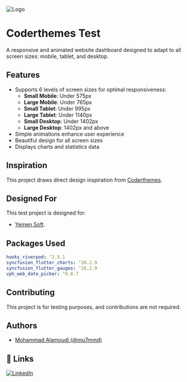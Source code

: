 ![Logo](https://coderthemes.com/jidox/layouts/assets/images/logo-dark.png)

# Coderthemes Test

A responsive and animated website dashboard designed to adapt to all screen sizes: mobile, tablet, and desktop.

## Features

- Supports 6 levels of screen sizes for optimal responsiveness:
  - **Small Mobile**: Under 575px
  - **Large Mobile**: Under 765px
  - **Small Tablet**: Under 995px
  - **Large Tablet**: Under 1140px
  - **Small Desktop**: Under 1402px
  - **Large Desktop**: 1402px and above
- Simple animations enhance user experience
- Beautiful design for all screen sizes
- Displays charts and statistics data

## Inspiration

This project draws direct design inspiration from [Coderthemes](https://coderthemes.com/jidox/layouts/index.html).

## Designed For

This test project is designed for:

- [Yemen Soft](https://yemensoft.com/en).

## Packages Used

```yaml
hooks_riverpod: ^2.5.1
syncfusion_flutter_charts: ^26.2.9
syncfusion_flutter_gauges: ^26.2.9
vph_web_date_picker: ^0.0.7
```

## Contributing

This project is for testing purposes, and contributions are not required.

## Authors

- [Mohammad Alamoudi (@mu7mmd)](https://www.github.com/mu7mmd)

## 🔗 Links

[![LinkedIn](https://img.shields.io/badge/linkedin-0A66C2?style=for-the-badge&logo=linkedin&logoColor=white)](https://www.linkedin.com/in/3mdy)